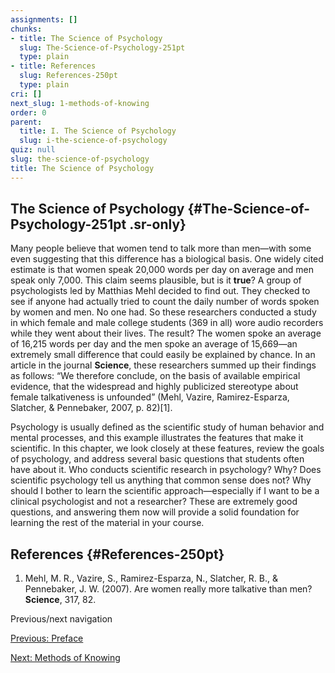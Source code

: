 ```yaml
---
assignments: []
chunks:
- title: The Science of Psychology
  slug: The-Science-of-Psychology-251pt
  type: plain
- title: References
  slug: References-250pt
  type: plain
cri: []
next_slug: 1-methods-of-knowing
order: 0
parent:
  title: I. The Science of Psychology
  slug: i-the-science-of-psychology
quiz: null
slug: the-science-of-psychology
title: The Science of Psychology
---
```


## The Science of Psychology {#The-Science-of-Psychology-251pt .sr-only} 

Many people believe that women tend to talk more than men—with some even suggesting that this difference has a biological basis. One widely cited estimate is that women speak 20,000 words per day on average and men speak only 7,000. This claim seems plausible, but is it __true__? A group of psychologists led by Matthias Mehl decided to find out. They checked to see if anyone had actually tried to count the daily number of words spoken by women and men. No one had. So these researchers conducted a study in which female and male college students (369 in all) wore audio recorders while they went about their lives. The result? The women spoke an average of 16,215 words per day and the men spoke an average of 15,669—an extremely small difference that could easily be explained by chance. In an article in the journal __Science__, these researchers summed up their findings as follows: “We therefore conclude, on the basis of available empirical evidence, that the widespread and highly publicized stereotype about female talkativeness is unfounded” (Mehl, Vazire, Ramirez-Esparza, Slatcher, & Pennebaker, 2007, p. 82)\[1\]. 

Psychology is usually defined as the scientific study of human behavior and mental processes, and this example illustrates the features that make it scientific. In this chapter, we look closely at these features, review the goals of psychology, and address several basic questions that students often have about it. Who conducts scientific research in psychology? Why? Does scientific psychology tell us anything that common sense does not? Why should I bother to learn the scientific approach—especially if I want to be a clinical psychologist and not a researcher? These are extremely good questions, and answering them now will provide a solid foundation for learning the rest of the material in your course.

## References {#References-250pt} 

1.  Mehl, M. R., Vazire, S., Ramirez-Esparza, N., Slatcher, R. B., & Pennebaker, J. W. (2007). Are women really more talkative than men? __Science__, 317, 82. 

Previous/next navigation

[Previous: Preface](https://kpu.pressbooks.pub/psychmethods4e/front-matter/preface-4/ "Previous: Preface")

[Next: Methods of Knowing](https://kpu.pressbooks.pub/psychmethods4e/chapter/methods-of-knowing/ "Next: Methods of Knowing")

